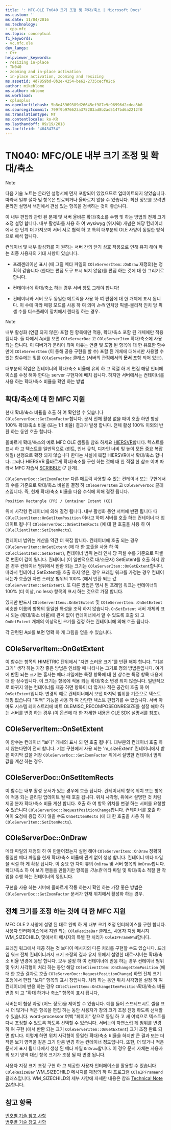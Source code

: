 ```yaml
---
title: ': MFC-OLE Tn040 크기 조정 및 확대/축소 | Microsoft Docs'
ms.custom: ''
ms.date: 11/04/2016
ms.technology:
- cpp-mfc
ms.topic: conceptual
f1_keywords:
- vc.mfc.ole
dev_langs:
- C++
helpviewer_keywords:
- resizing in-place
- TN040
- zooming and in-place activation
- in-place activation, zooming and resizing
ms.assetid: 4d7859bd-0b2e-4254-be62-2735cecf02c6
author: mikeblome
ms.author: mblome
ms.workload:
- cplusplus
ms.openlocfilehash: 5b8e43969389d26645ef987e9c96996d2cdea3b0
ms.sourcegitcommit: 799f9b976623a375203ad8b2ad5147bd6a2212f0
ms.translationtype: MT
ms.contentlocale: ko-KR
ms.lasthandoff: 09/19/2018
ms.locfileid: "46434754"
---
```

# <a name="tn040-mfcole-in-place-resizing-and-zooming"></a>TN040: MFC/OLE 내부 크기 조정 및 확대/축소

> [!NOTE]
>  다음 기술 노트는 온라인 설명서에 먼저 포함되어 있었으므로 업데이트되지 않았습니다. 따라서 일부 절차 및 항목은 만료되거나 올바르지 않을 수 있습니다. 최신 정보를 보려면 온라인 설명서 색인에서 관심 있는 항목을 검색하는 것이 좋습니다.

이 내부 편집와 관련 된 문제 및 서버 올바른 확대/축소를 수행 및 하는 방법의 전체 크기 조정 설명 합니다. 내부 활성화를 사용 하 여 wysiwyg (위지윅) 개념은 해당 컨테이너에서 한 단계 더 가져오며 서버 서로 협력 하 고 특히 대부분의 OLE 사양이 동일한 방식으로 해석 합니다.

컨테이너 및 내부 활성화를 지 원하는 서버 간의 닫기 상호 작용으로 인해 유지 해야 하는 최종 사용자의 기대 사항이 있습니다.

- 프레젠테이션 표시 (에 그릴 메타 파일의 `COleServerItem::OnDraw` 재정의)는 정확히 같습니다 (한다는 편집 도구 표시 되지 않음)를 편집 하는 것에 대 한 그리기로 합니다.

- 컨테이너에 확대/축소 하는 경우 서버 창도 그래야 합니다!

- 컨테이너와 서버 모두 동일한 메트릭을 사용 하 여 편집에 대 한 개체에 표시 됩니다. 이 수에 따라 매핑 모드를 사용 하 여 의미 *논리* 인치당 픽셀-물리적 인치 당 픽셀 수를 디스플레이 장치에서 렌더링 하는 경우.

> [!NOTE]
>  내부 활성화 (연결 되지 않은) 포함 된 항목에만 적용, 확대/축소 포함 된 개체에만 적용 됩니다. 둘 다에서 Api를 보면 `COleServerDoc` 고 `COleServerItem` 확대/축소에 사용 되는 합니다. 이 디버거가 분리이 되며 이유는 연결 및 포함 된 항목에 대 한 유효한 함수만에 `COleServerItem` (이 통해 공용 구현을 할 수) 포함 된 개체에 대해서만 사용할 수 있는 함수에는 및를 `COleServerDoc` 클래스 (서버의 관점에서의 **문서** 포함 되어 있는).

대부분의 작업은 컨테이너의 확대/축소 비율에 유의 하 고 적절 하 게 편집 해당 인터페이스를 수정 해야 한다는 server 구현자에 배치 됩니다. 하지만 서버에서는 컨테이너를 사용 하는 확대/축소 비율을 확인 하는 방법

## <a name="mfc-support-for-zooming"></a>확대/축소에 대 한 MFC 지원

현재 확대/축소 비율을 호출 하 여 확인할 수 있습니다 `COleServerDoc::GetZoomFactor`합니다. 문서 전체 활성 없을 때이 호출 하면 항상 100% 확대/축소 비율 (또는 1:1 비율) 결과가 발생 합니다. 전체 활성 100% 이외의 반환 하는 동안 호출 합니다.

올바르게 확대/축소의 예로 MFC OLE 샘플을 참조 하세요 [HIERSVR](../visual-cpp-samples.md)합니다. 텍스트를 표시 하 고 텍스트를 일반적으로 (힌트, 인쇄 규칙, 디자인 너비 및 높이 모든 중요 복잡 해질) 선형으로 확장 되지 않습니다 한다는 사실에 복잡 HIERSVR에서 확대/축소 합니다. 그러나 HIERSVR 올바르게 확대/축소를 구현 하는 것에 대 한 적절 한 참조 이며 따라서 MFC 자습서 [SCRIBBLE](../visual-cpp-samples.md) (7 단계).

`COleServerDoc::GetZoomFactor` 다른 메트릭 사용할 수 있는 컨테이너 또는 구현에서의 수를 기준으로 확대/축소 비율을 결정 하 `COleServerItem` 고 `COleServerDoc` 클래스입니다. 즉, 현재 확대/축소 비율을 다음 수식에 의해 결정 됩니다.

```
Position Rectangle (PR) / Container Extent (CE)
```

위치 사각형 컨테이너에 의해 결정 됩니다. 내부 활성화 동안 서버에 반환 됩니다 때 `COleClientItem::OnGetItemPosition` 이라고 하며 서버를 호출 하는 컨테이너 때 업데이트 됩니다 `COleServerDoc::OnSetItemRects` (에 대 한 호출을 사용 하 여 `COleClientItem::SetItemRects`).

컨테이너 범위는 계산을 약간 더 복잡 합니다. 컨테이너에 호출 되는 경우 `COleServerItem::OnSetExtent` (에 대 한 호출을 사용 하 여 `COleClientItem::SetExtent`), 컨테이너 범위 논리 인치 당 픽셀 수를 기준으로 픽셀로 변환이 값이 됩니다. 컨테이너 (이 일반적으로 대/소문자) SetExtent를 호출 하지 않은 경우 컨테이너 범위에서 반환 되는 크기는 `COleServerItem::OnGetExtent`합니다. 따라서 컨테이너 SetExtent를 호출 하지 않은, 경우 프레임 워크를 가정는 경우 컨테이너는가 호출한 자연 스러운 범위의 100% (에서 반환 되는 값 `COleServerItem::GetExtent`). 또 다른 방법은 명시 된 프레임 워크는 컨테이너의 100% (더 이상, no less) 항목의 표시 하는 것으로 가정 합니다.

있지만 반드시 `COleServerItem::OnSetExtent` 및 `COleServerItem::OnGetExtent` 비슷한 이름의 항목의 동일한 특성을 조작 하지 않습니다. `OnSetExtent` 서버 개체의 표시 되는 (확대/축소 비율)에 관계 없이 컨테이너에서 알 수 있도록 호출 되 고 `OnGetExtent` 개체의 이상적인 크기를 결정 하는 컨테이너에 의해 호출 됩니다.

각 관련된 Api를 보면 명확 하 게 그림을 얻을 수 있습니다.

## <a name="coleserveritemongetextent"></a>COleServerItem::OnGetExtent

이 함수는 항목의 HIMETRIC 단위에서 "자연 스러운 크기"를 반환 해야 합니다. "기본 크기" 생각 하는 가장 좋은 방법은 인쇄할 때 나타나는 크기로 정의 방법은입니다. 여기에 반환 되는 크기는 흡사는 메타 파일에는 특정 항목에 대 한 상수는 특정 항목 내용에 대 한 상수입니다. 이 크기는 항목에 적용 되는 확대/축소 변경 되지 않습니다. 일반적으로 바뀌지 않는 컨테이너를 제공 하면 항목이 더 많거나 적은 공간이 호출 하 여 `OnSetExtent`입니다. 변경의 예로 컨테이너에서 보낸 마지막 범위를 기준으로 텍스트 래핑 없습니다 "여백" 기능을 사용 하 여 간단한 텍스트 편집기를 수 있습니다. 서버 아마도 시스템 레지스트리에 비트 OLEMISC_RECOMPOSEONRESIZE를 설정 해야 하는 서버를 변경 하는 경우 (이 옵션에 대 한 자세한 내용은 OLE SDK 설명서를 참조).

## <a name="coleserveritemonsetextent"></a>COleServerItem::OnSetExtent

이 함수는 컨테이너 "보다" 개체의 표시 되 면 호출 됩니다. 대부분의 컨테이너 호출 하지 않는다면이 전혀 합니다. 기본 구현에서 사용 되는 'm_sizeExtent' 컨테이너에서 받은 마지막 값을 저장 `COleServerDoc::GetZoomFactor` 위에서 설명한 컨테이너 범위 값을 계산 하는 경우.

## <a name="coleserverdoconsetitemrects"></a>COleServerDoc::OnSetItemRects

이 함수는 내부 활성 문서가 있는 경우에 호출 됩니다. 컨테이너의 항목 위치 또는 항목에 적용 되는 클리핑 업데이트 될 때 호출 됩니다. 위치 사각형, 위에서 설명한 것 처럼 제공 분자 확대/축소 비율 계산 합니다. 호출 하 여 항목 위치를 변경 하는 서버를 요청할 수 있습니다 `COleServerDoc::RequestPositionChange`합니다. 컨테이너를 호출 하 여이 요청에 응답 하지 않을 수도 `OnSetItemRects` (에 대 한 호출을 사용 하 여 `COleServerItem::SetItemRects`).

## <a name="coleserverdocondraw"></a>COleServerDoc::OnDraw

메타 파일의 재정의 하 여 만들어졌는지 실현 해야 `COleServerItem::OnDraw` 정확히 동일한 메타 파일을 현재 확대/축소 비율에 관계 없이 생성 합니다. 컨테이너 메타 파일을 적절 하 게 확장 됩니다. 이 중요 한 차이 뷰의 `OnDraw` 및 서버 항목의 `OnDraw`합니다. 확대/축소 하 여 보기 핸들을 만들기만 항목을 *가능한* 메타 파일 및 확대/축소 적절 한 작업을 수행 하는 컨테이너의 몫입니다.

구현을 사용 하는 서버에 올바르게 작동 하는지 확인 하는 가장 좋은 방법은 `COleServerDoc::GetZoomFactor` 문서가 현재 위치에서 활성화 하는 경우.

## <a name="mfc-support-for-in-place-resizing"></a>전체 크기를 조정 하는 것에 대 한 MFC 지원

MFC OLE 2 사양에 설명 된 대로 완벽 하 게 내부 크기 조정 인터페이스를 구현 합니다. 사용자 인터페이스에서 지원 되는 `COleResizeBar` 클래스, 사용자 지정 메시지 WM_SIZECHILD, 및에서이 메시지의 특별 한 처리가 `COleIPFrameWnd`합니다.

프레임 워크에서 제공 하는 것 보다이 메시지의 다른 처리를 구현할 수도 있습니다. 프레임 워크 전체 컨테이너까지 크기 조정의 결과 유지 위에서 설명한 대로-서버는 확대/축소 비율 변경에 응답 합니다. 모두 설정 하 여 컨테이너에 반응 하는 경우 컨테이너 범위 및 위치 사각형이 처리 하는 동안 해당 `COleClientItem::OnChangeItemPosition` (에 대 한 호출 결과로 호출 `COleServerDoc::RequestPositionChange`) 하면 전체 크기 조정에서 편집 "보다" 항목의 표시 창입니다. 처리 하는 동안 위치 사각형을 설정 하 여 컨테이너에 반응 하는 경우 `COleClientItem::OnChangeItemPosition`확대/축소 비율 변경 되 고 "확대 하거나 축소" 항목이 표시 됩니다,

서버는이 협상 과정 (어느 정도)을 제어할 수 있습니다. 예를 들어 스프레드시트 셀을 표시 더 많거나 적은 항목을 편집 하는 동안 사용자가 창의 크기 조정 진행 하도록 선택할 수 있습니다. word-processor 여백 "페이지" 창으로 동일 하 고 새 여백으로 텍스트를 다시 조정할 수 있도록 하도록 선택할 수 있습니다. 서버는이 자연스럽 게 범위를 변경 하 여 구현 (에서 반환 되는 크기 `COleServerItem::OnGetExtent`) 크기 조정 완료 되 면 합니다. 이렇게 하면 위치 사각형이 동일한 확대/축소 비율을 하지만 큰 결과 또는 더 작은 보기 영역을 같은 크기 만큼 변경 하는 컨테이너 정도입니다. 또한, 더 많거나 적은 문서에 표시 됩니다에서 생성 된 메타 파일 `OnDraw`합니다. 이 경우 문서 자체는 사용자의 보기 영역 대신 항목 크기가 조정 될 때 변경 됩니다.

사용자 지정 크기 조정 구현 하 고 제공한 사용자 인터페이스를 활용할 수 있습니다 `COleResizeBar` WM_SIZECHILD 메시지를 재정의 하 여 프로그램 `COleIPFrameWnd` 클래스입니다. WM_SIZECHILD의 세부 사항에 자세한 내용은 참조 [Technical Note 24](../mfc/tn024-mfc-defined-messages-and-resources.md)합니다.

## <a name="see-also"></a>참고 항목

[번호별 기술 참고 사항](../mfc/technical-notes-by-number.md)<br/>
[범주별 기술 참고 사항](../mfc/technical-notes-by-category.md)

